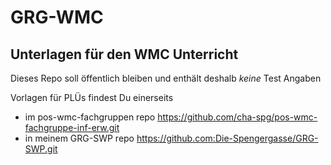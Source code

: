 # GRG-WMC

## Unterlagen für den WMC Unterricht

Dieses Repo soll öffentlich bleiben und enthält deshalb *keine* Test Angaben

Vorlagen für PLÜs findest Du einerseits

- im pos-wmc-fachgruppen repo <https://github.com/cha-spg/pos-wmc-fachgruppe-inf-erw.git>
- in meinem GRG-SWP repo <https://github.com:Die-Spengergasse/GRG-SWP.git>
